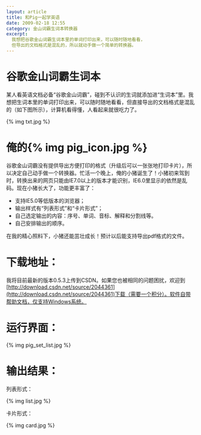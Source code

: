 ```yaml
---
layout: article
title: 和Pig一起学英语
date: 2009-02-18 12:55
category: 金山词霸生词本转换器
excerpt:
  我想把谷歌金山词霸生词本里的单词打印出来，可以随时随地看看，
  但导出的文档格式是混乱的，所以就动手做一个简单的转换器。
---
```


# 谷歌金山词霸生词本

某人看英语文档必备“谷歌金山词霸”，碰到不认识的生词就添加进“生词本”里。我想把生词本里的单词打印出来，可以随时随地看看，但直接导出的文档格式是混乱的（如下图所示），计算机看得懂，人看起来就很吃力了。

{% img txt.jpg %}

# 俺的{% img pig_icon.jpg %}

谷歌金山词霸没有提供导出方便打印的格式（升级后可以一张张地打印卡片），所以决定自己动手做一个转换器。忙活一个晚上，俺的小猪诞生了！小猪初来驾到时，转换出来的网页只能由IE7.0以上的版本才能识别，IE6.0里显示的依然是乱码。现在小猪长大了，功能更丰富了：

+ 支持IE5.0等低版本的浏览器；
+ 输出样式有“列表形式”和“卡片形式”；
+ 自己选定输出的内容：序号、单词、音标、解释和分割线等。
+ 自己安排输出的顺序。

在我的精心照料下，小猪还能茁壮成长！预计以后能支持导出pdf格式的文件。

# 下载地址：

我将目前最新的版本0.5.3上传到CSDN。如果您也被相同的问题困扰，欢迎到[http://download.csdn.net/source/2044361](http://download.csdn.net/source/2044361)下载（需要一个积分）。软件自带帮助文档，仅支持Windows系统。

# 运行界面：

{% img pig_set_list.jpg %}

# 输出结果：

列表形式：

{% img list.jpg %}

卡片形式：

{% img card.jpg %}
